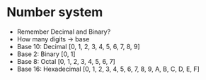 # Number system

- Remember Decimal and Binary?
- How many digits -> base
- Base 10: Decimal [0, 1, 2, 3, 4, 5, 6, 7, 8, 9]
- Base 2: Binary [0, 1]
- Base 8: Octal [0, 1, 2, 3, 4, 5, 6, 7]
- Base 16: Hexadecimal [0, 1, 2, 3, 4, 5, 6, 7, 8, 9, A, B, C, D, E, F]
